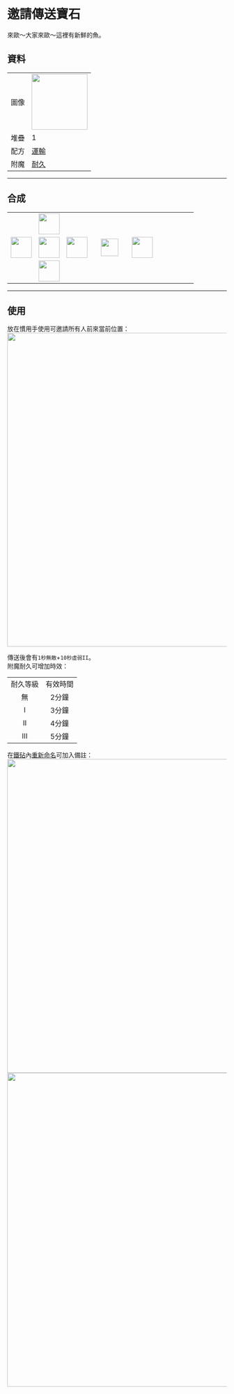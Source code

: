 # 邀請傳送寶石
來歐～大家來歐～這裡有新鮮的魚。

## 資料
<table>
    <tr><td>圖像</td><td><img src="https://i.imgur.com/4zxLVnc.png" width="128"/></td></tr>
    <tr><td align="end">堆疊</td><td>1</td></tr>
    <tr><td align="end">配方</td><td><a href="https://minecraft.fandom.com/zh/wiki/合成/運輸配方">運輸</a></td></tr>
    <tr><td align="end">附魔</td><td><a href="https://minecraft.fandom.com/zh/wiki/耐久">耐久</a></td></tr>
</table>
  
---

## 合成
<table>
    <tr><td></td><td><img src="https://i.imgur.com/AarduJQ.png" width="48"/></td><td></td><td colspan="3"></td></tr>
    <tr><td><img src="https://i.imgur.com/AarduJQ.png" width="48"/></td><td><img src="https://i.imgur.com/OUdfDD0.png" width="48"/></td><td><img src="https://i.imgur.com/AarduJQ.png" width="48"/></td><td width="70" align="center"><img src="https://i.imgur.com/VE0KqIE.png" width="40"/></td><td><img src="https://i.imgur.com/4zxLVnc.png" width="48"/></td><td width="70"></td></tr>
    <tr><td></td><td><img src="https://i.imgur.com/AarduJQ.png" width="48"/></td><td></td><td colspan="3"></td></tr>
</table>
  
---

## 使用
放在慣用手使用可邀請所有人前來當前位置：  
<img src="https://i.imgur.com/YmqMhfd.png" width="720"></img><br>

傳送後會有`1秒無敵`+`10秒虛弱II`。  
附魔耐久可增加時效：  

<table>
    <tr><td align="center">耐久等級</td><td align="center">有效時間</td></tr>
    <tr><td align="center">無</td><td align="center">2分鐘</td></tr>
    <tr><td align="center">I</td><td align="center">3分鐘</td></tr>
    <tr><td align="center">II</td><td align="center">4分鐘</td></tr>
    <tr><td align="center">III</td><td align="center">5分鐘</td></tr>
</table>

在[鐵砧](https://minecraft.fandom.com/zh/wiki/铁砧)內[重新命名](https://minecraft.fandom.com/zh/wiki/铁砧#重命名)可加入備註：  
<img src="https://i.imgur.com/AaLEzgA.png" width="720"></img>
<img src="https://i.imgur.com/aGnQraf.png" width="720"></img>